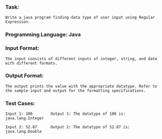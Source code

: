 ### Task: 
    Write a java program finding data type of user input using Regular Expression.

### Programming Language: Java

### Input Format:
    The input consists of different inputs of integer, string, and date with different formats.

### Output Format: 
    The output prints the value with the appropriate datatype. Refer to the sample input and output for the formatting specifications.

### Test Cases:
    Input 1: 100        Output 1: The datatype of 100 is: java.lang.Integer
    
    Input 2: 52.87      Output 2: The datatype of 52.87 is: java.lang.Double
